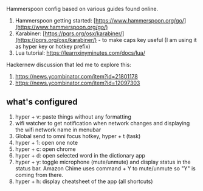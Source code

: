 Hammerspoon config based on various guides found online.

1. Hammerspoon getting started: [https://www.hammerspoon.org/go/](https://www.hammerspoon.org/go/)
1. Karabiner: [https://pqrs.org/osx/karabiner/](https://pqrs.org/osx/karabiner/) - to make caps key useful (I am using it as hyper key or hotkey prefix)
1. Lua tutorial: https://learnxinyminutes.com/docs/lua/ 


Hackernew discussion that led me to explore this:
1. https://news.ycombinator.com/item?id=21801178
1. https://news.ycombinator.com/item?id=12097303 

## what's configured
1. hyper + v: paste things without any formatting
1. wifi watcher to get notification when network changes and displaying the wifi network name in menubar 
1. Global send to omni focus hotkey, hyper + t (task)
1. hyper + 1: open one note
1. hyper + c: open chrome
1. hyper + d: open selected word in the dictionary app
1. hyper + y: toggle microphone (mute/unmute) and display status in the status bar. Amazon Chime uses command + Y to mute/unmute so "Y" is coming from there. 
1. hyper + h: display cheatsheet of the app (all shortcuts)
